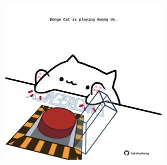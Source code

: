 <!-- built at 01/11/2024, 02:27:05 UTC -->
<p align="center">
  <img width="500" height="500" src="./ReadmeImage.svg">
</p>
